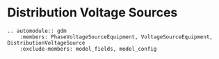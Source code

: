 # Distribution Voltage Sources


```{eval-rst}
.. automodule:: gdm
    :members: PhaseVoltageSourceEquipment, VoltageSourceEquipment, DistributionVoltageSource
    :exclude-members: model_fields, model_config

```